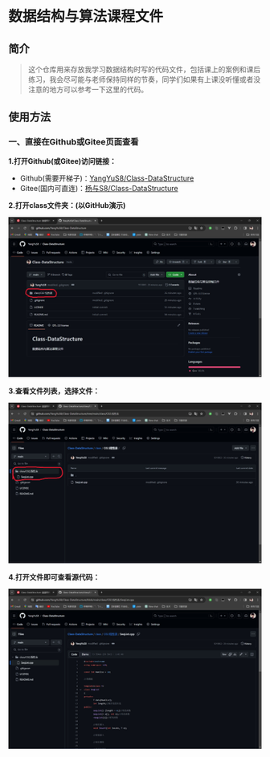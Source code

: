 # 数据结构与算法课程文件

## 简介

> ​	这个仓库用来存放我学习数据结构时写的代码文件，包括课上的案例和课后练习，我会尽可能与老师保持同样的节奏，同学们如果有上课没听懂或者没注意的地方可以参考一下这里的代码。

## 使用方法

### 一、直接在Github或Gitee页面查看

**1.打开Github(或Gitee)访问链接：**

- Github(需要开梯子)：[YangYuS8/Class-DataStructure](https://github.com/YangYuS8/Class-DataStructure)
- Gitee(国内可直连)：[杨与S8/Class-DataStructure](https://gitee.com/YangYuS8/Class-DataStructure)

**2.打开class文件夹：(以GitHub演示)**

![查看GitHub页面](./assets/img/查看GitHub页面.jpeg)

**3.查看文件列表，选择文件：**

![查看文件列表](./assets/img/查看文件列表.jpeg)

**4.打开文件即可查看源代码：**

![查看源代码](./assets/img/查看源代码.jpeg)

